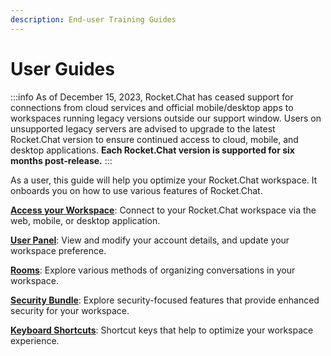 ```yaml
---
description: End-user Training Guides
---
```


# User Guides

:::info
As of December 15, 2023, Rocket.Chat has ceased support for connections from cloud services and official mobile/desktop apps to workspaces running legacy versions outside our support window. Users on unsupported legacy servers are advised to upgrade to the latest Rocket.Chat version to ensure continued access to cloud, mobile, and desktop applications. **Each Rocket.Chat version is supported for six months post-release.**
:::

As a user, this guide will help you optimize your Rocket.Chat workspace. It onboards you on how to use various features of Rocket.Chat.

[**Access your Workspace**](access-your-workspace.md): Connect to your Rocket.Chat workspace via the web, mobile, or desktop application.

[**User Panel**](user-panel/): View and modify your account details, and update your workspace preference.

[**Rooms**](rooms/):  Explore various methods of organizing conversations in your workspace.

[**Security Bundle**](../rocket.chat-cloud/manage-your-cloud-account/security.md): Explore security-focused features that provide enhanced security for your workspace.

[**Keyboard Shortcuts**](keyboard-shortcuts.md): Shortcut keys that help to optimize your workspace experience.
